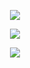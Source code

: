 <p align="center"><img src="https://user-images.githubusercontent.com/55529646/105634251-7d9ab000-5ea0-11eb-9018-2a2f24dda65a.jpg" ></p>
<p align="center"><img src="https://user-images.githubusercontent.com/55529646/105634257-82f7fa80-5ea0-11eb-9e7c-acb9f9c9a385.jpg"></p>
<p align="center"><img src="https://user-images.githubusercontent.com/55529646/105634259-84c1be00-5ea0-11eb-8ccd-57cc3f0517c6.jpg"></p>
